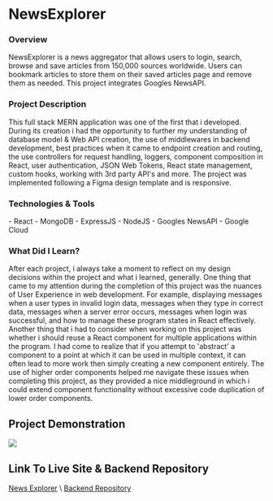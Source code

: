 # NewsExplorer

<h3>Overview</h3>
<p>NewsExplorer is a news aggregator that allows users to login, search, browse and save articles from 150,000 sources worldwide. Users can bookmark articles to store them on their saved articles page and remove them as needed. This project integrates Googles NewsAPI.</p>

<h3>Project Description</h3>
<p>This full stack MERN application was one of the first that i developed. During its creation i had the opportunity to further my understanding of database model & Web API creation, the use of middlewares in backend development, best practices when it came to endpoint creation and routing, the use controllers for request handling, loggers, component composition in React, user authentication, JSON Web Tokens, React state management, custom hooks, working with 3rd party API's and more. The project was implemented following a Figma design template and is responsive.</p>

<h3>Technologies & Tools</h3>
- React
- MongoDB
- ExpressJS
- NodeJS
- Googles NewsAPI
- Google Cloud

<h3>What Did I Learn?</h3>
<p>After each project, i always take a moment to reflect on my design decisions within the project and what i learned, generally. One thing that came to my attention during the completion of this project was the nuances of User Experience in web development. For example, displaying messages when a user types in invalid login data, messages when they type in correct data, messages when a server error occurs, messages when login was successful, and how to manage these program states in React effectively. Another thing that i had to consider when working on this project was whether i should reuse a React component for multiple applications within the program. I had come to realize that if you attempt to 'abstract' a component to a point at which it can be used in multiple context, it can often lead to more work then simply creating a new component entirely. The use of higher order components helped me navigate these issues when completing this project, as they provided a nice middleground in which i could extend component functionality without excessive code duplication of lower order components.</p>

## Project Demonstration

![](https://media.giphy.com/media/v1.Y2lkPTc5MGI3NjExMXpwZzFqM2lxODhpOTFwN2xxeHoxaXM4bHV5ZnNkejFnb2Jpa2U5eSZlcD12MV9pbnRlcm5hbF9naWZfYnlfaWQmY3Q9Zw/RNQEdMLA9BDF478vgf/giphy.gif)

## Link To Live Site & Backend Repository
[News Explorer](https://newsexplorer.iii.cl/) \ 
[Backend Repository](https://github.com/ChadMCasey/news-explorer-backend)





